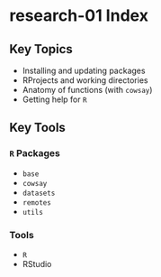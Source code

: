 # research-01 Index

## Key Topics

* Installing and updating packages
* RProjects and working directories
* Anatomy of functions (with `cowsay`)
* Getting help for `R`

## Key Tools
### `R` Packages

* `base`
* `cowsay`
* `datasets`
* `remotes`
* `utils`

### Tools

* `R`
* RStudio

